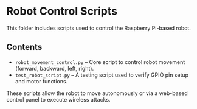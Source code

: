 # Robot Control Scripts

This folder includes scripts used to control the Raspberry Pi-based robot.

## Contents
- `robot_movement_control.py` – Core script to control robot movement (forward, backward, left, right).
- `test_robot_script.py` – A testing script used to verify GPIO pin setup and motor functions.

These scripts allow the robot to move autonomously or via a web-based control panel to execute wireless attacks.
